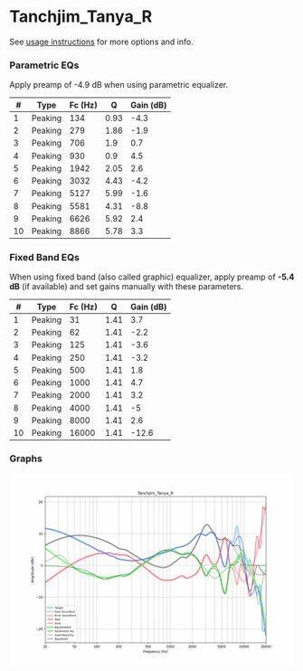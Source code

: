 # Tanchjim_Tanya_R
See [usage instructions](https://github.com/jaakkopasanen/AutoEq#usage) for more options and info.

### Parametric EQs
Apply preamp of -4.9 dB when using parametric equalizer.

|   # | Type    |   Fc (Hz) |    Q |   Gain (dB) |
|-----|---------|-----------|------|-------------|
|   1 | Peaking |       134 | 0.93 |        -4.3 |
|   2 | Peaking |       279 | 1.86 |        -1.9 |
|   3 | Peaking |       706 | 1.9  |         0.7 |
|   4 | Peaking |       930 | 0.9  |         4.5 |
|   5 | Peaking |      1942 | 2.05 |         2.6 |
|   6 | Peaking |      3032 | 4.43 |        -4.2 |
|   7 | Peaking |      5127 | 5.99 |        -1.6 |
|   8 | Peaking |      5581 | 4.31 |        -8.8 |
|   9 | Peaking |      6626 | 5.92 |         2.4 |
|  10 | Peaking |      8866 | 5.78 |         3.3 |

### Fixed Band EQs
When using fixed band (also called graphic) equalizer, apply preamp of **-5.4 dB** (if available) and set gains manually with these parameters.

|   # | Type    |   Fc (Hz) |    Q |   Gain (dB) |
|-----|---------|-----------|------|-------------|
|   1 | Peaking |        31 | 1.41 |         3.7 |
|   2 | Peaking |        62 | 1.41 |        -2.2 |
|   3 | Peaking |       125 | 1.41 |        -3.6 |
|   4 | Peaking |       250 | 1.41 |        -3.2 |
|   5 | Peaking |       500 | 1.41 |         1.8 |
|   6 | Peaking |      1000 | 1.41 |         4.7 |
|   7 | Peaking |      2000 | 1.41 |         3.2 |
|   8 | Peaking |      4000 | 1.41 |        -5   |
|   9 | Peaking |      8000 | 1.41 |         2.6 |
|  10 | Peaking |     16000 | 1.41 |       -12.6 |

### Graphs
![](./Tanchjim_Tanya_R.png)
